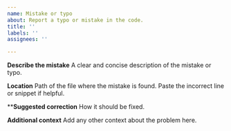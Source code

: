 ```yaml
---
name: Mistake or typo
about: Report a typo or mistake in the code.
title: ''
labels: ''
assignees: ''

---
```


**Describe the mistake**
A clear and concise description of the mistake or typo.

**Location**
Path of the file where the mistake is found. Paste the incorrect line or snippet if helpful.

****Suggested correction**
How it should be fixed.

**Additional context**
Add any other context about the problem here.
